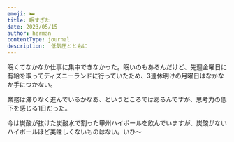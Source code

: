 ```yaml
---
emoji: 🛏
title: 眠すぎた
date: 2023/05/15
author: herman
contentType: journal
description:  低気圧とともに
---
```

眠くてなかなか仕事に集中できなかった。眠いのもあるんだけど、先週金曜日に有給を取ってディズニーランドに行っていたため、3連休明けの月曜日はなかなか手につかない。

業務は滞りなく進んでいるかなあ、というところではあるんですが、思考力の低下を感じる1日だった。

今は炭酸が抜けた炭酸水で割った甲州ハイボールを飲んでいますが、炭酸がないハイボールほど美味しくないものはない。いひ～
